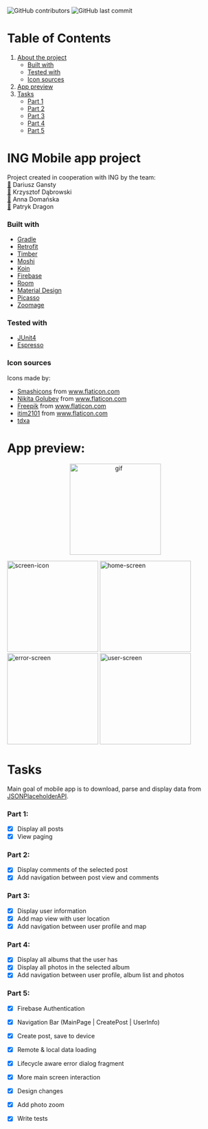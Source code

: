 <p float="left">
<img alt="GitHub contributors" src="https://img.shields.io/github/contributors/iamcostello/ING-Mobile-app-project?style=plastic"/>
<img alt="GitHub last commit" src="https://img.shields.io/github/last-commit/iamcostello/ing-mobile-app-project?style=plastic"/>
</p>

# Table of Contents
1. [ About the project ](#about)
   - [ Built with ](#built)
   - [ Tested with ](#test)
   - [ Icon sources ](#icon)
3. [ App preview ](#preview)
4. [ Tasks ](#tasks)
   - [ Part 1 ](#part1)
   - [ Part 2 ](#part2)
   - [ Part 3 ](#part3)
   - [ Part 4 ](#part4)
   - [ Part 5 ](#part5)

<a name="about"></a>
# ING Mobile app project
Project created in cooperation with ING by the team:\
 [👤](https://github.com/daroG) Dariusz Gansty \
 [👤](https://github.com/IamCostello) Krzysztof Dąbrowski \
 [👤](https://github.com/tdxa) Anna Domańska \
 [👤](https://github.com/Orgooonek) Patryk Dragon \
<a name="built"></a>
### Built with
- <a href="https://gradle.org" title="gradle">Gradle</a>
- <a href="https://square.github.io/retrofit/" title="Retrofit">Retrofit</a>
- <a href="https://github.com/JakeWharton/timber" title="timber">Timber</a>
- <a href="https://github.com/square/moshi" title="Moshi">Moshi</a>
- <a href="https://insert-koin.io" title="Koin">Koin</a>
- <a href="https://firebase.google.com/docs/android/setup" title="Firebase">Firebase</a>
- <a href="https://developer.android.com/topic/libraries/architecture/room" title="Room">Room</a>
- <a href="https://material.io" title="material">Material Design</a>
- <a href="https://square.github.io/picasso/" title="picasso">Picasso</a>
- <a href="http://jsibbold.github.io/zoomage/" title="zoomage">Zoomage</a>
<a name="test"></a>
### Tested with
- <a href="https://junit.org/junit4/" title="junit">JUnit4</a>
- <a href="https://developer.android.com/training/testing/espresso" title="espresso">Espresso</a>

<a name="icon"></a>
### Icon sources
Icons made by:
- <a href="https://smashicons.com/" title="Smashicons">Smashicons</a> from <a href="https://www.flaticon.com/" title="Flaticon"> www.flaticon.com</a>
- <a href="https://www.flaticon.com/free-icon/album_2005062" title="Nikita Golubev">Nikita Golubev</a> from <a href="https://www.flaticon.com/" title="Flaticon"> www.flaticon.com</a>
- <a href="https://www.flaticon.com/authors/freepik" title="Freepik">Freepik</a> from <a href="https://www.flaticon.com/" title="Flaticon">www.flaticon.com</a>
- <a href="https://www.flaticon.com/authors/itim2101" title="itim2101">itim2101</a> from <a href="https://www.flaticon.com/" title="Flaticon">www.flaticon.com</a>
- <a href="https://github.com/tdxa" title="tdxa">tdxa</a>
 
<a name="preview"></a>  
# App preview:
<p align="center">
 <img src="https://user-images.githubusercontent.com/51888438/83301558-2867ab00-a1fa-11ea-86e4-297606b07b27.gif" alt="gif"
      width="212px"/>
</p>
<p float="left">
  <img src="https://user-images.githubusercontent.com/51888438/83238978-7a2b1980-a197-11ea-8e06-411c9739ad5b.jpg" alt="screen-icon" width="212px"/>
 <img src="https://user-images.githubusercontent.com/51888438/83308575-5a333e80-a207-11ea-83d1-cf0ad2db39ae.jpg" alt="home-screen" width="212px"/>
 <img src="https://user-images.githubusercontent.com/51888438/83309462-9ff10680-a209-11ea-9c57-6b6f6cc9bdd4.jpg" alt="error-screen" width="212px"/>
   <img src="https://user-images.githubusercontent.com/51888438/83308578-5acbd500-a207-11ea-8ff3-f10a985722b9.jpg" alt="user-screen" width="212px"/>
</p>

<a name="tasks"></a>
# Tasks
Main goal of mobile app is to download, parse and display data from [JSONPlaceholderAPI](https://jsonplaceholder.typicode.com).
<a name="part1"></a>
### Part 1:
  - [x] Display all posts
  - [x] View paging
 <a name="part2"></a>
### Part 2: 
  - [x] Display comments of the selected post
  - [x] Add navigation between post view and comments
<a name="part3"></a>
### Part 3: 
  - [x] Display user information
  - [x] Add map view with user location
  - [x] Add navigation between user profile and map
<a name="part4"></a>
### Part 4: 
  - [x] Display all albums that the user has
  - [x] Display all photos in the selected album
  - [x] Add navigation between user profile, album list and photos
<a name="part5"></a>
### Part 5:
  - [X] Firebase Authentication
  - [x] Navigation Bar (MainPage | CreatePost | UserInfo)
  - [x] Create post, save to device
  - [x] Remote & local data loading
  - [x] Lifecycle aware error dialog fragment
  - [x] More main screen interaction
  - [x] Design changes
  - [x] Add photo zoom
  - [x] Write tests
 
